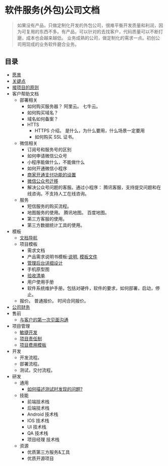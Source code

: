 # 软件服务(外包)公司文档
> 如果没有产品，只做定制化开发的外包公司，很难平衡开发质量和利润，因为可复用的东西不多。有产品，可以针对的去找客户，代码质量可以不断打磨，成本也会越来越低。
> 业务成熟的公司，做定制化的需求一点。初创公司用现成的业务软件磨合业务。

## 目录
* [愿景](target.md)
* [关键点](key.md)
* [接项目的原则](accept-project-rule.md)
* 客户帮助文档
  * 部署相关
    * 如何购买服务器？ 阿里云。 七牛云。
    * 如何购买域名？
    * 域名如何备案？
    * HTTS
      * HTTPS 介绍。 是什么，为什么要用，什么场景一定要用
      * 如何购买 SSL 证书。
  * 微信相关
    * 订阅号和服务号的区别
    * 如何申请微信公众号
    * 小程序能做什么，不能做什么
    * 如何开通微信小程序
    * [商家开通支付功能的设置](https://jingyan.baidu.com/article/b907e627d6e2d646e7891cca.html)
    * [微信公众号迁移](customer/wechat/微信公众号迁移.png)
    * 解决公众号问题的客服。通过小程序： 腾讯客服，支持提交问题和在线咨询。不支持人工在线咨询。
  * 服务
    * 短信服务的购买流程。
    * 地图服务的使用。 腾讯地图。 百度地图。
    * 第三方客服的使用。
    * 第三方数据统计工具的使用。
* 模板
  * [文档导航](template/doc-nav.md)
  * 项目模板
    * 需求文档
    * 产品需求说明书模板:[说明](https://www.jianshu.com/p/925c512949bb), [模板文件](template/产品需求说明书模板_v1.2.docx)
    * [管理后台详细设计](need/admin-design.md)
    * 手机原型图
    * [验收清单](need/key-list.md)
    * 用户使用手册
    * 软件系统维护手册。包括对硬件，软件的要求，如何部署，启动，停止。
  * 报价。 普通报价。 时间合同报价。
* [公司财务](financial)
* 售前
  * [与客户的第一次见面沟通](communicate-first-time)
* 项目管理
  * [敏捷开发](project-manage/smart.md)
  * [项目责任制](project-manage/project-responsibility-plan.md)
  * [项目费用模板](project-manage/spend-template.xlsx)
* 开发
  * 开发流程。
  * 部署流程。
  * 测试，交付流程。
* 研发
  * 通用
    * [如何描述测试时发现的问题?](develop/common/how-to-create-qa-problem.md)
  * 技能
    * 前端技术栈
    * 后端技术栈
    * Android 技术栈
    * IOS 技术栈
    * UI 技术栈
    * QA 技术栈
    * 项目经理 技术栈
  * 资源
    * 优质第三方服务&工具
    * 优质开源项目
